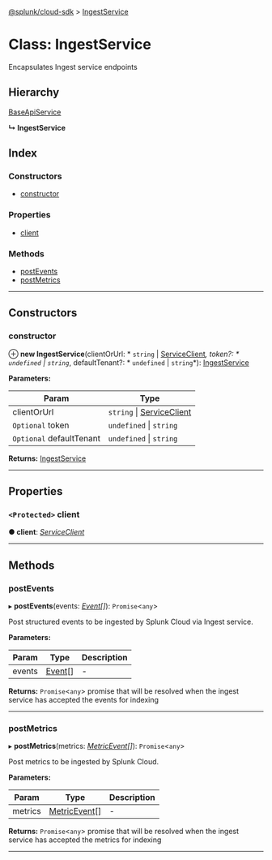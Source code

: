 [@splunk/cloud-sdk](../README.md) > [IngestService](../classes/ingestservice.md)

# Class: IngestService

Encapsulates Ingest service endpoints

## Hierarchy

 [BaseApiService](baseapiservice.md)

**↳ IngestService**

## Index

### Constructors

* [constructor](ingestservice.md#constructor)

### Properties

* [client](ingestservice.md#client)

### Methods

* [postEvents](ingestservice.md#postevents)
* [postMetrics](ingestservice.md#postmetrics)

---

## Constructors

<a id="constructor"></a>

###  constructor

⊕ **new IngestService**(clientOrUrl: * `string` &#124; [ServiceClient](serviceclient.md)*, token?: * `undefined` &#124; `string`*, defaultTenant?: * `undefined` &#124; `string`*): [IngestService](ingestservice.md)

**Parameters:**

| Param | Type |
| ------ | ------ |
| clientOrUrl |  `string` &#124; [ServiceClient](serviceclient.md)|
| `Optional` token |  `undefined` &#124; `string`|
| `Optional` defaultTenant |  `undefined` &#124; `string`|

**Returns:** [IngestService](ingestservice.md)

___

## Properties

<a id="client"></a>

### `<Protected>` client

**● client**: *[ServiceClient](serviceclient.md)*

___

## Methods

<a id="postevents"></a>

###  postEvents

▸ **postEvents**(events: *[Event](../interfaces/event.md)[]*): `Promise`<`any`>

Post structured events to be ingested by Splunk Cloud via Ingest service.

**Parameters:**

| Param | Type | Description |
| ------ | ------ | ------ |
| events | [Event](../interfaces/event.md)[] |  - |

**Returns:** `Promise`<`any`>
promise that will be resolved when the ingest service has accepted the events for indexing

___
<a id="postmetrics"></a>

###  postMetrics

▸ **postMetrics**(metrics: *[MetricEvent](../interfaces/metricevent.md)[]*): `Promise`<`any`>

Post metrics to be ingested by Splunk Cloud.

**Parameters:**

| Param | Type | Description |
| ------ | ------ | ------ |
| metrics | [MetricEvent](../interfaces/metricevent.md)[] |  - |

**Returns:** `Promise`<`any`>
promise that will be resolved when the ingest service has accepted the metrics for indexing

___

